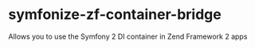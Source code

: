 # symfonize-zf-container-bridge
Allows you to use the Symfony 2 DI container in Zend Framework 2 apps
